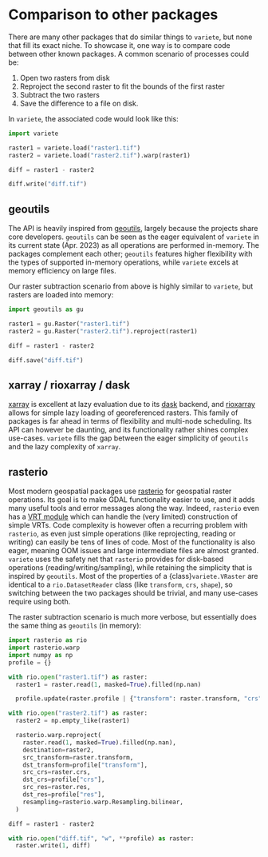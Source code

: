 # Comparison to other packages

There are many other packages that do similar things to `variete`, but none that fill its exact niche.
To showcase it, one way is to compare code between other known packages.
A common scenario of processes could be:

1. Open two rasters from disk
2. Reproject the second raster to fit the bounds of the first raster
3. Subtract the two rasters
4. Save the difference to a file on disk.

In `variete`, the associated code would look like this:

```python
import variete

raster1 = variete.load("raster1.tif")
raster2 = variete.load("raster2.tif").warp(raster1)

diff = raster1 - raster2

diff.write("diff.tif")
```


## geoutils
The API is heavily inspired from [geoutils](https://github.com/GlacioHack/geoutils), largely because the projects share core developers.
`geoutils` can be seen as the eager equivalent of `variete` in its current state (Apr. 2023) as all operations are performed in-memory.
The packages complement each other; `geoutils` features higher flexibility with the types of supported in-memory operations, while `variete` excels at memory efficiency on large files.

Our raster subtraction scenario from above is highly similar to `variete`, but rasters are loaded into memory:

```python
import geoutils as gu

raster1 = gu.Raster("raster1.tif")
raster2 = gu.Raster("raster2.tif").reproject(raster1)

diff = raster1 - raster2

diff.save("diff.tif")
```

## xarray / rioxarray / dask
[xarray](https://github.com/pydata/xarray) is excellent at lazy evaluation due to its [dask](https://github.com/dask/dask) backend, and [rioxarray](https://github.com/corteva/rioxarray) allows for simple lazy loading of georeferenced rasters.
This family of packages is far ahead in terms of flexibility and multi-node scheduling.
Its API can however be daunting, and its functionality rather shines complex use-cases.
`variete` fills the gap between the eager simplicity of `geoutils` and the lazy complexity of `xarray`.

## rasterio
Most modern geospatial packages use [rasterio](https://github.com/rasterio/rasterio) for geospatial raster operations.
Its goal is to make GDAL functionality easier to use, and it adds many useful tools and error messages along the way.
Indeed, `rasterio` even has a [VRT module](https://rasterio.readthedocs.io/en/latest/api/rasterio.vrt.html) which can handle the (very limited) construction of simple VRTs.
Code complexity is however often a recurring problem with `rasterio`, as even just simple operations (like reprojecting, reading or writing) can easily be tens of lines of code.
Most of the functionality is also eager, meaning OOM issues and large intermediate files are almost granted.
`variete` uses the safety net that `rasterio` provides for disk-based operations (reading/writing/sampling), while retaining the simplicity that is inspired by `geoutils`.
Most of the properties of a {class}`variete.VRaster` are identical to a `rio.DatasetReader` class (like `transform`, `crs`, `shape`), so switching between the two packages should be trivial, and many use-cases require using both.

The raster subtraction scenario is much more verbose, but essentially does the same thing as `geoutils` (in memory):

```python
import rasterio as rio
import rasterio.warp
import numpy as np
profile = {}

with rio.open("raster1.tif") as raster:
  raster1 = raster.read(1, masked=True).filled(np.nan)

  profile.update(raster.profile | {"transform": raster.transform, "crs": raster.crs})

with rio.open("raster2.tif") as raster:
  raster2 = np.empty_like(raster1)

  rasterio.warp.reproject(
    raster.read(1, masked=True).filled(np.nan),
    destination=raster2,
    src_transform=raster.transform,
    dst_transform=profile["transform"],
    src_crs=raster.crs,
    dst_crs=profile["crs"],
    src_res=raster.res,
    dst_res=profile["res"],
    resampling=rasterio.warp.Resampling.bilinear,
  )

diff = raster1 - raster2

with rio.open("diff.tif", "w", **profile) as raster:
  raster.write(1, diff)
```
